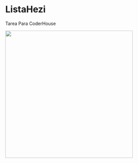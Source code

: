 # ListaHezi

Tarea Para CoderHouse

<img src="https://user-images.githubusercontent.com/13218725/178125252-ad138207-cf55-43c5-9537-ce22c7031ea6.gif" width=400 />

